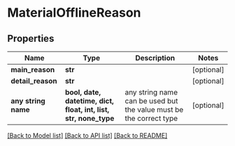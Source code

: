 # MaterialOfflineReason


## Properties
Name | Type | Description | Notes
------------ | ------------- | ------------- | -------------
**main_reason** | **str** |  | [optional] 
**detail_reason** | **str** |  | [optional] 
**any string name** | **bool, date, datetime, dict, float, int, list, str, none_type** | any string name can be used but the value must be the correct type | [optional]

[[Back to Model list]](../README.md#documentation-for-models) [[Back to API list]](../README.md#documentation-for-api-endpoints) [[Back to README]](../README.md)



